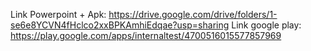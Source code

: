 Link Powerpoint + Apk: https://drive.google.com/drive/folders/1-se6e8YCVN4fHclco2xxBPKAmhiEdqae?usp=sharing
Link google play: https://play.google.com/apps/internaltest/4700516015577857969

